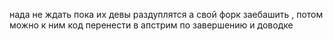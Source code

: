 нада не ждать пока их девы раздуплятся а свой форк заебашить , потом можно к ним код перенести в апстрим по завершению и доводке

